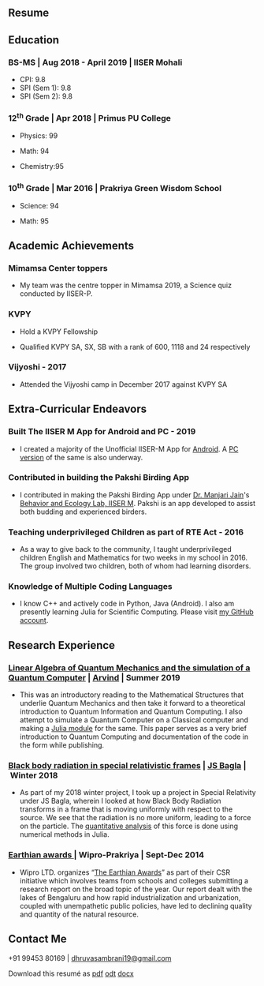 ## Resume

## Education

### BS-MS \| Aug 2018 - April 2019 \| IISER Mohali
  - CPI: 9.8
  - SPI (Sem 1): 9.8
  - SPI (Sem 2): 9.8

### 12<sup>th</sup> Grade \| Apr 2018 \| Primus PU College

  - Physics: 99

  - Math: 94

  - Chemistry:95

### 10<sup>th</sup> Grade \| Mar 2016 \| Prakriya Green Wisdom School

  - Science: 94

  - Math: 95

## Academic Achievements
### Mimamsa Center toppers

  - My team was the centre topper in Mimamsa 2019, a Science quiz conducted by IISER-P.

### KVPY

  - Hold a KVPY Fellowship

  - Qualified KVPY SA, SX, SB with a rank of 600, 1118 and 24
    respectively

### Vijyoshi - 2017

  - Attended the Vijyoshi camp in December 2017 against KVPY SA

## Extra-Curricular Endeavors

### Built The IISER M App for Android and PC - 2019
  - I created a majority of the Unofficial IISER-M App for [Android](https://github.com/DhruvaSambrani/IISER-Android). A [PC version](https://github.com/DhruvaSambrani/IISERM_pc) of the same is also underway.

### Contributed in building the Pakshi Birding App
  - I contributed in making the Pakshi Birding App under [Dr. Manjari Jain](https://manjarijain.net/)'s [Behavior and Ecology Lab, IISER M](). Pakshi is an app developed  to assist both budding and experienced birders.

### Teaching underprivileged Children as part of RTE Act - 2016
  - As a way to give back to the community, I taught underprivileged children English and Mathematics for two weeks in my school in 2016. The group involved two children, both of whom had learning disorders.

### Knowledge of Multiple Coding Languages
  - I know C++ and actively code in Python, Java (Android). I also am presently learning Julia for Scientific Computing. Please visit [my GitHub account](https://github.com/DhruvaSambrani/repo).

## Research Experience

### [Linear Algebra of Quantum Mechanics and the simulation of a Quantum Computer](../papers/qc.pdf) \| [Arvind](http://14.139.227.202/Faculty/arvind/) \| Summer 2019
  - This was an introductory reading to the Mathematical Structures that underlie Quantum Mechanics and then take it forward to a theoretical introduction to Quantum Information and Quantum Computing. I also attempt to simulate a Quantum Computer on a Classical computer and making a [Julia module](https://github.com/DhruvaSambrani/Quantum-Computing) for the same. This paper serves as a very brief introduction to Quantum Computing and documentation of the code in the form while publishing.

### [Black body radiation in special relativistic frames](../papers/bbr_vel_trans.pdf) \| [JS Bagla](http://14.139.227.202/Faculty/jasjeet/index.html) \| Winter 2018

  - As part of my 2018 winter project, I took up a project in Special Relativity under JS Bagla, wherein I looked at how Black Body Radiation transforms in a frame that is moving uniformly with respect to the source. We see that the radiation is no more uniform, leading to a force on the particle. The [quantitative analysis](../papers/bbr_f_on_particle.pdf) of this force is done using numerical methods in Julia.

### [Earthian awards ](https://drive.google.com/file/d/0B8vd4YD-FkfkUmZhUVUwQU53NzdORGpneTlQbE5kaEhNYlRj/view?usp=sharing)\| Wipro-Prakriya \| Sept-Dec 2014

  - Wipro LTD. organizes “[The Earthian Awards](http://wiprofoundation.org/earthian)” as part of their CSR initiative which involves teams from schools and colleges submitting a research report on the broad topic of the year. Our report dealt with the lakes of Bengaluru and how rapid industrialization and urbanization, coupled with unempathetic public policies, have led to declining quality and quantity of the natural resource.

## Contact Me
\+91 99453 80169 \| [dhruvasambrani19@gmail.com](mailto:dhruvasambrani19@gmail.com?subject=Response%20to%20CV)


Download this resumé as [pdf](resume.pdf) [odt](resume.odt) [docx](resume.docx)
